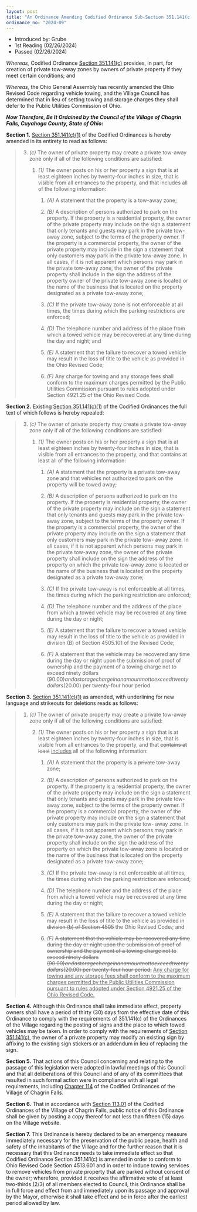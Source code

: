 ```yaml
---
layout: post
title: "An Ordinance Amending Codified Ordinance Sub-Section 351.141(c)(1) Regarding Signage, Towing and Storage Fees and Declaring an Emergency"
ordinance_no: "2024-09"
---
```


- Introduced by: Grube
- 1st Reading (02/26/2024)
- Passed (02/26/2024)

_Whereas,_ Codified Ordinance [Section 351.141(c)][CFCO 351.141(c)] provides, in part, for creation of private tow-away zones by owners of private property if they meet certain conditions; and

_Whereas,_ the Ohio General Assembly has recently amended the Ohio Revised Code regarding vehicle towing, and the Village Council has determined that in lieu of setting towing and storage charges they shall defer to the Public Utilities Commission of Ohio.

**_Now Therefore, Be It Ordained by the Council of the Village of Chagrin Falls, Cuyahoga County, State of Ohio:_**

**Section 1.** [Section 351.141(c)(1)][CFCO 351.141(c)(1)] of the Codified Ordinances is hereby amended in its entirety to read as follows:

> 3. _(c)_ The owner of private property may create a private tow-away zone only if all of the following conditions are satisfied:
>
>     1. _(1)_ The owner posts on his or her property a sign that is at least eighteen inches by twenty-four inches in size, that is visible from all entrances to the property, and that includes all of the following information:
>
>         1. _(A)_ A statement that the property is a tow-away zone;
>
>         2. _(B)_ A description of persons authorized to park on the property. If the property is a residential property, the owner of the private property may include on the sign a statement that only tenants and guests may park in the private tow-away zone, subject to the terms of the property owner. If the property is a commercial property, the owner of the private property may include in the sign a statement that only customers may park in the private tow-away zone. In all cases, if it is not apparent which persons may park in the private tow-away zone, the owner of the private property shall include in the sign the address of the property owner of the private tow-away zone is located or the name of the business that is located on the property designated as a private tow-away zone;
>
>         3. _(C)_ If the private tow-away zone is not enforceable at all times, the times during which the parking restrictions are enforced;
>
>         4. _(D)_ The telephone number and address of the place from which a towed vehicle may be recovered at any time during the day and night; and
>
>         5. _(E)_ A statement that the failure to recover a towed vehicle may result in the loss of title to the vehicle as provided in the Ohio Revised Code;
>
>         6. _(F)_ Any charge for towing and any storage fees shall conform to the maximum charges permitted by the Public Utilities Commission pursuant to rules adopted under Section 4921.25 of the Ohio Revised Code.

**Section 2.** Existing [Section 351.141(c)(1)][CFCO 351.141(c)(1)] of the Codified Ordinances the full text of which follows is hereby repealed:

> 3. _(c)_ The owner of private property may create a private tow-away zone only if all of the following conditions are satisfied:
>
>     1. _(1)_ The owner posts on his or her property a sign that is at least eighteen inches by twenty-four inches in size, that is visible from all entrances to the property, and that contains at least all of the following information:
>
>         1. _(A)_ A statement that the property is a private tow-away zone and that vehicles not authorized to park on the property will be towed away;
>
>         2. _(B)_ A description of persons authorized to park on the property. If the property is residential property, the owner of the private property may include on the sign a statement that only tenants and guests may park in the private tow-away zone, subject to the terms of the property owner. If the property is a commercial property, the owner of the private property may include on the sign a statement that only customers may park in the private tow- away zone. In all cases, if it is not apparent which persons may park in the private tow-away zone, the owner of the private property shall include on the sign the address of the property on which the private tow-away zone is located or the name of the business that is located on the property designated as a private tow-away zone;
>
>         3. _(C)_ If the private tow-away is not enforceable at all times, the times during which the parking restriction are enforced;
>
>         4. _(D)_ The telephone number and the address of the place from which a towed vehicle may be recovered at any time during the day or night;
>
>         5. _(E)_ A statement that the failure to recover a towed vehicle may result in the loss of title to the vehicle as provided in division (B) of Section 4505.101 of the Revised Code;
>
>         6. _(F)_ A statement that the vehicle may be recovered any time during the day or night upon the submission of proof of ownership and the payment of a towing charge not to exceed ninety dollars ($90.00) and a storage charge in an amount not to exceed twenty dollars ($20.00) per twenty-four hour period.

**Section 3.** [Section 351.141(c)(1)][CFCO 351.141(c)(1)] as amended, with underlining for new language and strikeouts for deletions reads as follows:

> 1. _(c)_ The owner of private property may create a private tow-away zone only if all of the following conditions are satisfied:
>
>     2. _(1)_ The owner posts on his or her property a sign that is at least eighteen inches by twenty-four inches in size, that is visible from all entrances to the property, and that <del>contains at least</del> <ins>includes</ins> all of the following information:
>
>         1. _(A)_ A statement that the property is a <del>private</del> tow-away zone;
>
>         2. _(B)_ A description of persons authorized to park on the property. If the property is <ins>a</ins> residential property, the owner of the private property may include on the sign a statement that only tenants and guests may park in the private tow-away zone, subject to the terms of the property owner. If the property is a commercial property, the owner of the private property may include on the sign a statement that only customers may park in the private tow- away zone. In all cases, if it is not apparent which persons may park in the private tow-away zone, the owner of the private property shall include on the sign the address of the property on which the private tow-away zone is located or the name of the business that is located on the property designated as a private tow-away zone;
>
>         3. _(C)_ If the private tow-away is not enforceable at all times, the times during which the parking restriction are enforced;
>
>         4. _(D)_ The telephone number and the address of the place from which a towed vehicle may be recovered at any time during the day or night;
>
>         5. _(E)_ A statement that the failure to recover a towed vehicle may result in the loss of title to the vehicle as provided in <del>division (b) of Section 4505</del> the Ohio Revised Code<del>.</del>; and
>
>         6. _(F)_ <del>A statement that the vehicle may be recovered any time during the day or night upon the submission of proof of ownership and the payment of a towing charge not to exceed ninety dollars ($90.00) and a storage charge in an amount not to exceed twenty dollars ($20.00) per twenty-four hour period.</del> <ins>Any charge for towing and any storage fees shall conform to the maximum charges permitted by the Public Utilities Commission pursuant to rules adopted under Section 4921.25 of the Ohio Revised Code.</ins>

**Section 4.** Although this Ordinance shall take immediate effect, property owners shall have a period of thirty (30) days from the effective date of this Ordinance to comply with the requirements of 351.141(c) of the Ordinances of the Village regarding the posting of signs and the place to which towed vehicles may be taken. In order to comply with the requirements of [Section 351.141(c)][CFCO 351.141(c)], the owner of a private property may modify an existing sign by affixing to the existing sign stickers or an addendum in lieu of replacing the sign.

**Section 5.** That actions of this Council concerning and relating to the passage of this legislation were adopted in lawful meetings of this Council and that all deliberations of this Council and of any of its committees that resulted in such formal action were in compliance with all legal requirements, including [Chapter 114][CFCO 114] of the Codified Ordinances of the Village of Chagrin Falls.

**Section 6.** That in accordance with [Section 113.01][CFCO 113.01] of the Codified Ordinances of the Village of Chagrin Falls, public notice of this Ordinance shall be given by posting a copy thereof for not less than fifteen (15) days on the Village website.

**Section 7.** This Ordinance is hereby declared to be an emergency measure immediately necessary for the preservation of the public peace, health and safety of the inhabitants of the Village and for the further reason that it is necessary that this Ordinance needs to take immediate effect so that Codified Ordinance Section 351.141(c) is amended in order to conform to Ohio Revised Code Section 4513.601 and in order to induce towing services to remove vehicles from private property that are parked without consent of the owner; wherefore, provided it receives the affirmative vote of at least two-thirds (2/3) of all members elected to Council, this Ordinance shall be in full force and effect from and immediately upon its passage and approval by the Mayor, otherwise it shall take effect and be in force after the earliest period allowed by law.

[CFCO 113.01]:</chapters/chapter-113-ordinances-and-resolutions/#11301-publication-and-posting>
[CFCO 114]:</chapters/chapter-114-open-meetings>
[CFCO 351.141(c)(1)]:<https://codes.forchagrin.com/chapters/chapter-351-parking-generally/#351141(c)(1)>
[CFCO 351.141(c)]:<https://codes.forchagrin.com/chapters/chapter-351-parking-generally/#351141(c)>
